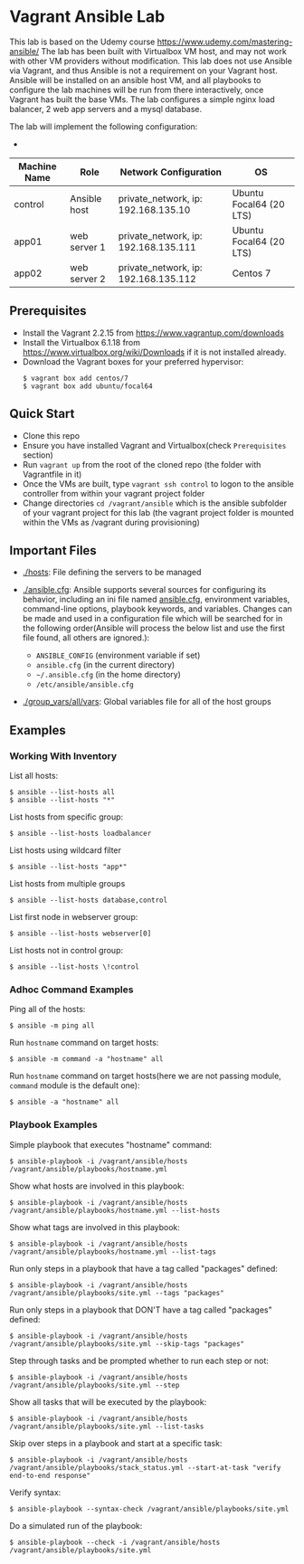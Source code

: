 # Vagrant Ansible Lab

This lab is based on the Udemy course https://www.udemy.com/mastering-ansible/
The lab has been built with Virtualbox VM host, and may not work with other VM providers without modification.
This lab does not use Ansible via Vagrant, and thus Ansible is not a requirement on your Vagrant host. Ansible will be installed on an ansible host VM, and all playbooks to configure the lab machines will be run from there interactively, once Vagrant has built the base VMs. The lab configures a simple nginx load balancer, 2 web app servers and a mysql database.

The lab will implement the following configuration:

-
| Machine  Name | Role          | Network Configuration                  | OS                         |
|---------------|---------------|----------------------------------------|----------------------------|
| control       | Ansible  host | private_network, ip: 192.168.135.10    | Ubuntu Focal64 (20 LTS)   |
| app01         | web server 1  | private_network, ip: 192.168.135.111   | Ubuntu Focal64 (20 LTS)   |
| app02         | web server 2  | private_network, ip: 192.168.135.112   | Centos 7   |


## Prerequisites
* Install the Vagrant 2.2.15 from https://www.vagrantup.com/downloads
* Install the Virtualbox 6.1.18 from https://www.virtualbox.org/wiki/Downloads if it is not installed already.
* Download the Vagrant boxes for your preferred hypervisor:
  ```
  $ vagrant box add centos/7
  $ vagrant box add ubuntu/focal64
  ```

## Quick Start
* Clone this repo
* Ensure you have installed Vagrant and Virtualbox(check `Prerequisites` section)
* Run `vagrant up` from the root of the cloned repo (the folder with Vagrantfile in it)
* Once the VMs are built, type `vagrant ssh control` to logon to the ansible controller from within your vagrant project folder
* Change directories `cd /vagrant/ansible` which is the ansible subfolder of your vagrant project for this lab (the vagrant project folder is mounted within the VMs as /vagrant during provisioning)

## Important Files
* [./hosts](ansible/hosts): File defining the servers to be managed
* [./ansible.cfg](ansible/ansible.cfg): Ansible supports several sources for configuring its behavior, including an ini file named [ansible.cfg](ansible.cfg), environment variables, command-line options, playbook keywords, and variables. Changes can be made and used in a configuration file which will be searched for in the following order(Ansible will process the below list and use the first file found, all others are ignored.):
  - `ANSIBLE_CONFIG` (environment variable if set)
  - `ansible.cfg` (in the current directory)
  - `~/.ansible.cfg` (in the home directory)
  - `/etc/ansible/ansible.cfg`

* [./group_vars/all/vars](ansible/group_vars/all/main.yml): Global variables file for all of the host groups

## Examples

### Working With Inventory

List all hosts:
```
$ ansible --list-hosts all
$ ansible --list-hosts "*"
```

List hosts from specific group:
```
$ ansible --list-hosts loadbalancer
```

List hosts using wildcard filter
```
$ ansible --list-hosts "app*"
```

List hosts from multiple groups
```
$ ansible --list-hosts database,control
```

List first node in webserver group:
```
$ ansible --list-hosts webserver[0]
```

List hosts not in control group:
```
$ ansible --list-hosts \!control
```

### Adhoc Command Examples

Ping all of the hosts:
```
$ ansible -m ping all
```

Run `hostname` command on target hosts:
```
$ ansible -m command -a "hostname" all
```

Run `hostname` command on target hosts(here we are not passing module, `command` module is the default one):
```
$ ansible -a "hostname" all
```

### Playbook Examples

Simple playbook that executes "hostname" command:
```shell
$ ansible-playbook -i /vagrant/ansible/hosts /vagrant/ansible/playbooks/hostname.yml
```

Show what hosts are involved in this playbook:
```
$ ansible-playbook -i /vagrant/ansible/hosts /vagrant/ansible/playbooks/hostname.yml --list-hosts
```

Show what tags are involved in this playbook:
```
$ ansible-playbook -i /vagrant/ansible/hosts /vagrant/ansible/playbooks/hostname.yml --list-tags
```

Run only steps in a playbook that have a tag called "packages" defined:
```shell
$ ansible-playbook -i /vagrant/ansible/hosts /vagrant/ansible/playbooks/site.yml --tags "packages"
```

Run only steps in a playbook that DON'T have a tag called "packages" defined:
```
$ ansible-playbook -i /vagrant/ansible/hosts /vagrant/ansible/playbooks/site.yml --skip-tags "packages"
```

Step through tasks and be prompted whether to run each step or not:
```
$ ansible-playbook -i /vagrant/ansible/hosts /vagrant/ansible/playbooks/site.yml --step
```

Show all tasks that will be executed by the playbook:
```
$ ansible-playbook -i /vagrant/ansible/hosts /vagrant/ansible/playbooks/site.yml --list-tasks
```

Skip over steps in a playbook and start at a specific task:
```
$ ansible-playbook -i /vagrant/ansible/hosts /vagrant/ansible/playbooks/stack_status.yml --start-at-task "verify end-to-end response"
```

Verify syntax:
```
$ ansible-playbook --syntax-check /vagrant/ansible/playbooks/site.yml
```

Do a simulated run of the playbook:
```
$ ansible-playbook --check -i /vagrant/ansible/hosts /vagrant/ansible/playbooks/site.yml
```
